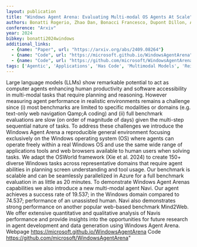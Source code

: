 ```yaml
---
layout: publication
title: "Windows Agent Arena: Evaluating Multi-modal OS Agents At Scale"
authors: Bonatti Rogerio, Zhao Dan, Bonacci Francesco, Dupont Dillon, Abdali Sara, Li Yinheng, Wagle Justin, Koishida Kazuhito, Bucker Arthur, Jang Lawrence, Hui Zack
conference: "Arxiv"
year: 2024
bibkey: bonatti2024windows
additional_links:
  - {name: "Paper", url: "https://arxiv.org/abs/2409.08264"}
  - {name: "Code", url: "https://microsoft.github.io/WindowsAgentArena"}
  - {name: "Code", url: "https://github.com/microsoft/WindowsAgentArena"}
tags: ['Agentic', 'Applications', 'Has Code', 'Multimodal Models', 'Reinforcement Learning', 'Tools']
---
```

Large language models (LLMs) show remarkable potential to act as computer agents enhancing human productivity and software accessibility in multi-modal tasks that require planning and reasoning. However measuring agent performance in realistic environments remains a challenge since (i) most benchmarks are limited to specific modalities or domains (e.g. text-only web navigation Qamp;A coding) and (ii) full benchmark evaluations are slow (on order of magnitude of days) given the multi-step sequential nature of tasks. To address these challenges we introduce the Windows Agent Arena a reproducible general environment focusing exclusively on the Windows operating system (OS) where agents can operate freely within a real Windows OS and use the same wide range of applications tools and web browsers available to human users when solving tasks. We adapt the OSWorld framework (Xie et al. 2024) to create 150+ diverse Windows tasks across representative domains that require agent abilities in planning screen understanding and tool usage. Our benchmark is scalable and can be seamlessly parallelized in Azure for a full benchmark evaluation in as little as 20 minutes. To demonstrate Windows Agent Arenas capabilities we also introduce a new multi-modal agent Navi. Our agent achieves a success rate of 19.537; in the Windows domain compared to 74.537; performance of an unassisted human. Navi also demonstrates strong performance on another popular web-based benchmark Mind2Web. We offer extensive quantitative and qualitative analysis of Navis performance and provide insights into the opportunities for future research in agent development and data generation using Windows Agent Arena. Webpage https://microsoft.github.io/WindowsAgentArena Code https://github.com/microsoft/WindowsAgentArena"
